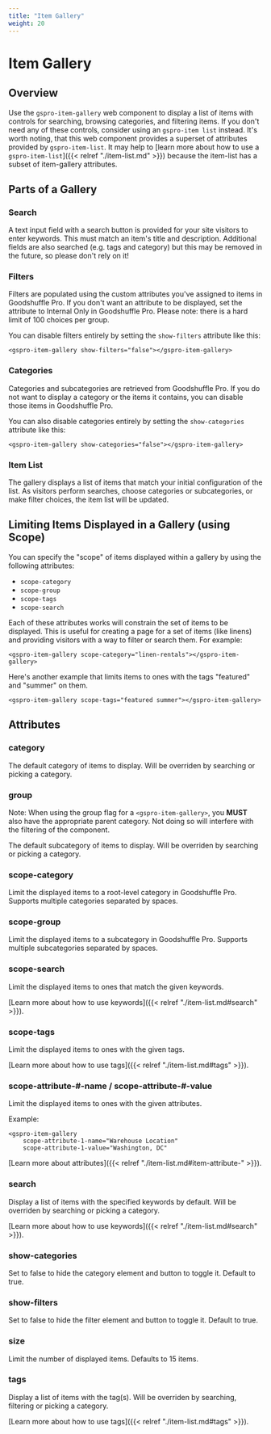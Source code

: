 ```yaml
---
title: "Item Gallery"
weight: 20
---
```


# Item Gallery

## Overview

Use the `gspro-item-gallery` web component to display a list of items with controls for searching, browsing categories, and filtering items. If you don't need any of these controls, consider using an `gspro-item list` instead. It's worth noting, that this web component provides a superset of attributes provided by `gspro-item-list`. It may help to [learn more about how to use a `gspro-item-list`]({{< relref "./item-list.md" >}}) because the item-list has a subset of item-gallery attributes.

## Parts of a Gallery

### Search

A text input field with a search button is provided for your site visitors to enter keywords. This must match an item's title and description. Additional fields are also searched (e.g. tags and category) but this may be removed in the future, so please don't rely on it!

### Filters

Filters are populated using the custom attributes you've assigned to items in Goodshuffle Pro. If you don't want an attribute to be displayed, set the attribute to Internal Only in Goodshuffle Pro. Please note: there is a hard limit of 100 choices per group.

You can disable filters entirely by setting the `show-filters` attribute like this:

```
<gspro-item-gallery show-filters="false"></gspro-item-gallery>
```

### Categories

Categories and subcategories are retrieved from Goodshuffle Pro. If you do not want to display a category or the items it contains, you can disable those items in Goodshuffle Pro.

You can also disable categories entirely by setting the `show-categories` attribute like this:

```
<gspro-item-gallery show-categories="false"></gspro-item-gallery>
```

### Item List

The gallery displays a list of items that match your initial configuration of the list. As visitors perform searches, choose categories or subcategories, or make filter choices, the item list will be updated.

## Limiting Items Displayed in a Gallery (using Scope)

You can specify the "scope" of items displayed within a gallery by using the following attributes:

- `scope-category`
- `scope-group`
- `scope-tags`
- `scope-search`

Each of these attributes works will constrain the set of items to be displayed. This is useful for creating a page for a set of items (like linens) and providing visitors with a way to filter or search them. For example:

```
<gspro-item-gallery scope-category="linen-rentals"></gspro-item-gallery>
```

Here's another example that limits items to ones with the tags "featured" and "summer" on them.

```
<gspro-item-gallery scope-tags="featured summer"></gspro-item-gallery>
```

## Attributes

### category

The default category of items to display. Will be overriden by searching or picking a category.

### group

Note: When using the group flag for a `<gspro-item-gallery>`, you **MUST** also have the appropriate parent category. 
Not doing so will interfere with the filtering of the component. 

The default subcategory of items to display. Will be overriden by searching or picking a category.

### scope-category

Limit the displayed items to a root-level category in Goodshuffle Pro. Supports multiple categories separated by spaces.

### scope-group

Limit the displayed items to a subcategory in Goodshuffle Pro. Supports multiple subcategories separated by spaces.

### scope-search

Limit the displayed items to ones that match the given keywords.

[Learn more about how to use keywords]({{< relref "./item-list.md#search" >}}).

### scope-tags

Limit the displayed items to ones with the given tags.

[Learn more about how to use tags]({{< relref "./item-list.md#tags" >}}).

### scope-attribute-#-name / scope-attribute-#-value

Limit the displayed items to ones with the given attributes.

Example:
```
<gspro-item-gallery
    scope-attribute-1-name="Warehouse Location"
    scope-attribute-1-value="Washington, DC"
```

[Learn more about attributes]({{< relref "./item-list.md#item-attribute-" >}}).

### search

Display a list of items with the specified keywords by default. Will be overriden by searching or picking a category.

[Learn more about how to use keywords]({{< relref "./item-list.md#search" >}}).

### show-categories

Set to false to hide the category element and button to toggle it. Default to true.

### show-filters

Set to false to hide the filter element and button to toggle it. Default to true.

### size

Limit the number of displayed items. Defaults to 15 items.

### tags

Display a list of items with the tag(s). Will be overriden by searching, filtering or picking a category.

[Learn more about how to use tags]({{< relref "./item-list.md#tags" >}}).
